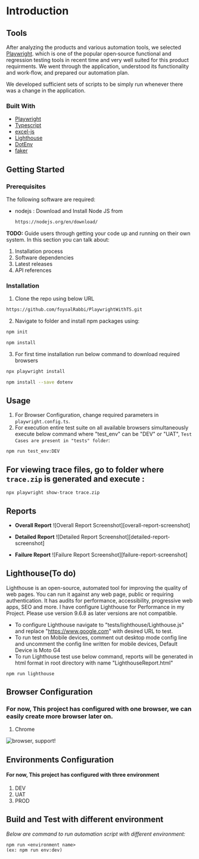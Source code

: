 # Introduction

## Tools
After analyzing the products and various automation tools, we selected [Playwright](https://playwright.dev). which is one of the popular open‐source functional and regression testing tools in recent time and very well suited for this product requirments. We went through the application, understood its functionality and work‐flow, and prepared our automation plan.

We developed sufficient sets of scripts to be simply run whenever there was a change in the application. 


### Built With

- [Playwright](https://playwright.dev)
- [Typescript](https://www.typescriptlang.org/)
- [excel-js](https://github.com/exceljs/exceljs)
- [Lighthouse](https://developers.google.com/web/tools/lighthouse)
- [DotEnv](https://github.com/motdotla/dotenv)
- [faker](https://github.com/faker-js/faker)
 
## Getting Started

### Prerequisites

The following software are required:

- nodejs : Download and Install Node JS from
  ```sh
  https://nodejs.org/en/download/
  ```

**TODO:** Guide users through getting your code up and running on their own system. In this section you can talk about:

1. Installation process
2. Software dependencies
3. Latest releases
4. API references


### Installation

1. Clone the repo using below URL

```sh
https://github.com/foysalRabbi/PlaywrightWithTS.git
```

2. Navigate to folder and install npm packages using:

```sh
npm init
```

```sh
npm install
```
3. For first time installation run below command to download required browsers

```sh
npx playwright install
```

```sh
npm install --save dotenv
```
<!-- USAGE EXAMPLES-->

## Usage

1. For Browser Configuration, change required parameters in `playwright.config.ts`.
2. For execution entire test suite on all available browsers simultaneously execute below command where "test_env" can be "DEV" or "UAT", `Test Cases are present in "tests" folder`:

```JS
npm run test_env:DEV
```


## For viewing trace files, go to folder where `trace.zip` is generated and execute :
```JS
npx playwright show-trace trace.zip
```


## Reports

- <b>Overall Report</b>
  ![Overall Report Screenshot][overall-report-screenshot]

- <b>Detailed Report</b>
  ![Detailed Report Screenshot][detailed-report-screenshot]

- <b>Failure Report</b>
  ![Failure Report Screenshot][failure-report-screenshot]

## Lighthouse(To do)
Lighthouse is an open-source, automated tool for improving the quality of web pages. You can run it against any web page, public or requiring authentication. It has audits for performance, accessibility, progressive web apps, SEO and more.
I have configure Lighthouse for Performance in my Project. Please use version 9.6.8 as later versions are not compatible.
- To configure Lighthouse navigate to "tests/lighthouse/Lighthouse.js" and replace "https://www.google.com" with desired URL to test.
- To run test on Mobile devices, comment out desktop mode config line and uncomment the config line written for mobile devices, Default Device is Moto G4
- To run Lighthouse test use below command, reports will be generated in html format in root directory with name "LighthouseReport.html" 
```JS
npm run lighthouse
```

## Browser Configuration

### For now, This project has configured with one browser, we can easily create more browser later on.

1. Chrome

![browser, support!](https://playwright.dev/java/img/logos/Browsers.png)

## Environments Configuration

#### For now, This project has configured with three environment

1. DEV
2. UAT
3. PROD


## Build and Test with different environment

 *Below are command to run automation script with different environment:*

    npm run <environment name>
    (ex: npm run env:dev)